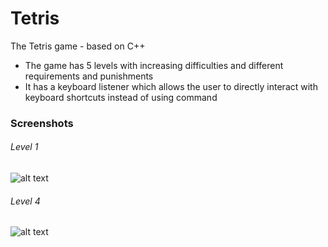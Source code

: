 # Tetris
The Tetris game - based on C++

* The game has 5 levels with increasing difficulties and different requirements and punishments
* It has a keyboard listener which allows the user to directly interact with keyboard shortcuts instead of using command

### Screenshots
###### Level 1
![alt text](http://i66.tinypic.com/9j3xgk.png)


###### Level 4
![alt text](http://i67.tinypic.com/2klgt0.jpg)
